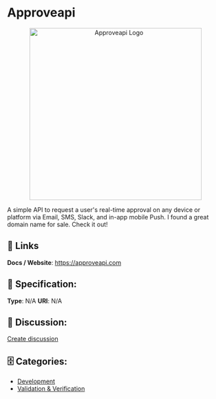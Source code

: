 # Approveapi
<p align="center">
    <img width="400" src="https://raw.githubusercontent.com/apis-list/apis-list/main/apis/approveapi/logo_256x256.png" alt="Approveapi Logo"/>
</p>

A simple API to request a user's real-time approval on any device or platform via Email, SMS, Slack, and in-app mobile Push. I found a great domain name for sale.  Check it out!

##  🔗 Links
**Docs / Website**: https://approveapi.com

## 🧬 Specification:
**Type**: N/A
**URI**: N/A

## 💬 Discussion:
[Create discussion](https://github.com/apis-list/apis-list/discussions/new)

## 🗄️ Categories:
- [Development](https://github.com/apis-list/apis-list#development)
- [Validation & Verification](https://github.com/apis-list/apis-list#validation--verification)











